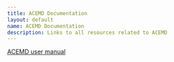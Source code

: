 ```yaml
---
title: ACEMD Documentation
layout: default
name: ACEMD Documentation
description: Links to all resources related to ACEMD
---
```



[ACEMD user manual](./usermanual)

